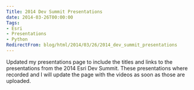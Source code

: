 ```yaml
---
Title: 2014 Dev Summit Presentations
date: 2014-03-26T00:00:00
Tags:
- Esri
- Presentations
- Python
RedirectFrom: blog/html/2014/03/26/2014_dev_summit_presentations
---
```


Updated my presentations page to include the titles and links to the presentations from the 2014 Esri Dev Summit. These presentations where recorded and I will update the page with the videos as soon as those are uploaded.
